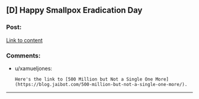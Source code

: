 ## [D] Happy Smallpox Eradication Day

### Post:

[Link to content]()

### Comments:

- u/xamueljones:
  ```
  Here's the link to [500 Million but Not a Single One More](https://blog.jaibot.com/500-million-but-not-a-single-one-more/).
  ```

---

